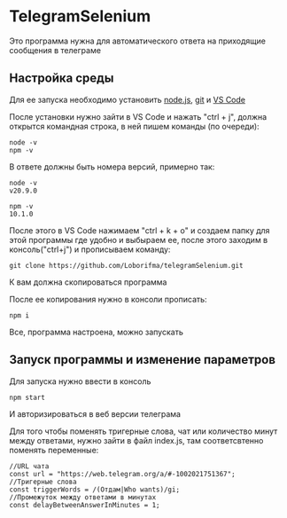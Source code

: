 # TelegramSelenium

Это программа нужна для автоматического ответа на приходящие сообщения в телеграме

## Настройка среды

Для ее запуска необходимо установить [node.js](https://nodejs.org/en/download/), [git](https://gitforwindows.org/) и [VS Code](https://code.visualstudio.com/)

После установки нужно зайти в VS Code и нажать "ctrl + j", должна открытся командная строка, в ней пишем команды (по очереди):

```
node -v
npm -v
```

В ответе должны быть номера версий, примерно так:

```
node -v
v20.9.0

npm -v
10.1.0
```

После этого в VS Code нажимаем "ctrl + k + o" и создаем папку для этой программы где удобно и выбыраем ее, после этого заходим в консоль("ctrl+j") и прописываем команду:

```
git clone https://github.com/Loborifma/telegramSelenium.git
```

К вам должна скопироваться программа

После ее копирования нужно в консоли прописать:

```
npm i
```

Все, программа настроена, можно запускать

## Запуск программы и изменение параметров

Для запуска нужно ввести в консоль

```
npm start
```

И авторизироваться в веб версии телеграма

Для того чтобы поменять тригерные слова, чат или количество минут между ответами, нужно зайти в файл index.js, там соответсвтенно поменять переменные:

```
//URL чата
const url = "https://web.telegram.org/a/#-1002021751367";
//Тригерные слова
const triggerWords = /(Отдам|Who wants)/gi;
//Промежуток между ответами в минутах
const delayBetweenAnswerInMinutes = 1;
```
